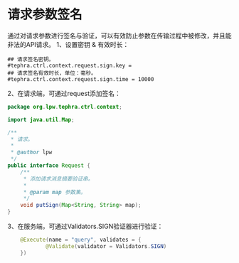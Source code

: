 # 请求参数签名
通过对请求参数进行签名与验证，可以有效防止参数在传输过程中被修改，并且能非法的API请求。
1、设置密钥 & 有效时长：
```property
## 请求签名密钥。
#tephra.ctrl.context.request.sign.key =
## 请求签名有效时长，单位：毫秒。
#tephra.ctrl.context.request.sign.time = 10000
```
2、在请求端，可通过request添加签名：
```java
package org.lpw.tephra.ctrl.context;

import java.util.Map;

/**
 * 请求。
 *
 * @author lpw
 */
public interface Request {
    /**
     * 添加请求消息摘要验证串。
     *
     * @param map 参数集。
     */
    void putSign(Map<String, String> map);
}
```
3、在服务端，可通过Validators.SIGN验证器进行验证：
```java
    @Execute(name = "query", validates = {
            @Validate(validator = Validators.SIGN)
    })
```

